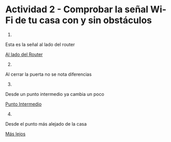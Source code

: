 # Actividad 2 - Comprobar la señal Wi-Fi de tu casa con y sin obstáculos

1.

Esta es la señal al lado del router

[Al lado del Router](A.PNG)

2.

Al cerrar la puerta no se nota diferencias

3.

Desde un punto intermedio ya cambia un poco

[Punto Intermedio](B.PNG)

4.

Desde el punto más alejado de la casa

[Más lejos](C.PNG)
